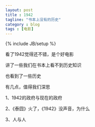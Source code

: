 ```yaml
---
layout: post
title : 1942
tagline: "书本上没有的历史"
category : blog
tags : [电影]
---
```

{% include JB/setup %}

看了1942觉得还不错，是个好电影

讲了一些我们在书本上看不到历史知识

也看到了一些历史

有几点，值得我们深思

1、1942的政府与现在的政府

2、《泰囧》火了，《1942》没声音，为什么

3、人与人